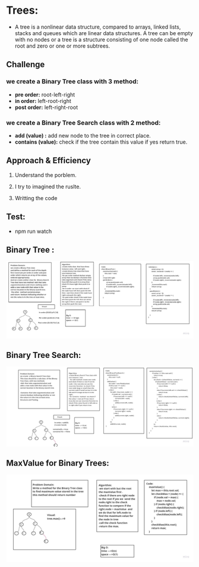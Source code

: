 # Trees:
- A tree is a nonlinear data structure, compared to arrays, linked lists, stacks and queues which are linear data structures. A tree can be empty with no nodes or a tree is a structure consisting of one node called the root and zero or one or more subtrees.

## Challenge
### we create  a Binary Tree class with 3 method:
  - **pre order:** root-left-right 
  - **in order:**  left-root-right
  - **post order:** left-right-root



### we create  a Binary Tree Search class with 2 method:
  - **add (value) :** add new node to the tree in correct place.
  - **contains (value):**  check if the tree contain this value if yes return true.






## Approach & Efficiency
  1. Understand the porblem.

  2. I try to imagined the ruslte.

  3. Writting the code

## Test:
 - npm run watch




 ## Binary Tree :


  ![list](Bt.jpg) 





 ## Binary Tree Search:



 


  ![list](BTS.jpg)






## MaxValue for Binary Trees:

![max](max.jpg)